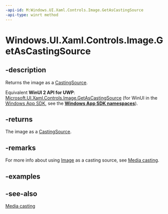 ```yaml
---
-api-id: M:Windows.UI.Xaml.Controls.Image.GetAsCastingSource
-api-type: winrt method
---
```


<!-- Method syntax
public Windows.Media.Casting.CastingSource GetAsCastingSource()
-->

# Windows.UI.Xaml.Controls.Image.GetAsCastingSource

## -description
Returns the image as a [CastingSource](../windows.media.casting/castingsource.md).

Equivalent **WinUI 2 API for UWP**: [Microsoft.UI.Xaml.Controls.Image.GetAsCastingSource](/windows/winui/api/microsoft.ui.xaml.controls.image.getascastingsource) (for WinUI in the [Windows App SDK](/windows/apps/windows-app-sdk/), see the **[Windows App SDK namespaces](/windows/windows-app-sdk/api/winrt/)**).

## -returns
The image as a [CastingSource](../windows.media.casting/castingsource.md).

## -remarks
For more info about using [Image](image.md) as a casting source, see [Media casting](/windows/uwp/audio-video-camera/media-casting).

## -examples

## -see-also
[Media casting](/windows/uwp/audio-video-camera/media-casting)
